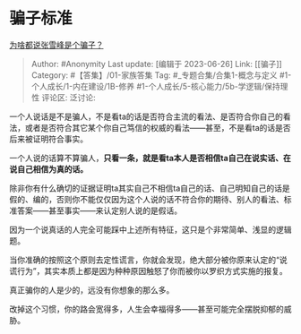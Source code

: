 # 骗子标准
[为啥都说张雪峰是个骗子？](https://www.zhihu.com/question/450711645/answer/3090086938)

> Author: #Anonymity
> Last update: [编辑于 2023-06-26]
> Link: [[骗子]]
> Category: #【答集】/01-家族答集
> Tag: #_专题合集/合集1-概念与定义 #1-个人成长/1-内在建设/1B-修养 #1-个人成长/5-核心能力/5b-学逻辑/保持理性
> 评论区:
> 泛讨论:

一个人说话是不是骗人，不是看ta的话是否符合主流的看法、是否符合你自己的看法，或者是否符合其它某个你自己笃信的权威的看法——甚至，不是看ta的话是否后来被证明符合事实。

一个人说的话算不算骗人，**只看一条，就是看ta本人是否相信ta自己在说实话、在说自己相信为真的话。**

除非你有什么确切的证据证明ta其实自己不相信ta自己的话、自己明知自己的话是假的、编的，否则你不能仅仅因为这个人说的话不符合你的期待、别人的看法、标准答案——甚至事实——来认定别人说的是假话。

因为一个说真话的人完全可能踩中上述所有特征，这只是个非常简单、浅显的逻辑题。

当你准确的按照这个原则去定性谎言，你就会发现，绝大部分被你原来认定的“说谎行为”，其实本质上都是因为种种原因触怒了你而被你以罗织方式实施的报复。

真正骗你的人是少的，远没有你想象的那么多。

改掉这个习惯，你的路会宽得多，人生会幸福得多——甚至可能完全摆脱抑郁的威胁。
